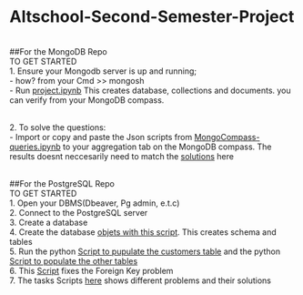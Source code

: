 # Altschool-Second-Semester-Project

<br>##For the MongoDB Repo
<br>TO GET STARTED
<br>1. Ensure your Mongodb server is up and running; 
 <br>   - how? from your Cmd >> mongosh
<br>- Run [project.ipynb](https://github.com/praeyz/Altschool-Second-Semester-Project/blob/main/MongoDB/Ecommerce_MongoDB/project.ipynb) This creates database, collections and documents. you can verify from your MongoDB compass.

<br>2. To solve the questions: 
<br> - Import or copy and paste the Json scripts from [MongoCompass-queries.ipynb](https://github.com/praeyz/Altschool-Second-Semester-Project/blob/main/MongoDB/Ecommerce_MongoDB/task%202-%20Analytic%20queries/MongoCompass-queries.ipynb) to your aggregation tab on the MongoDB compass. The results doesnt neccesarily need to match the [solutions](https://github.com/praeyz/Altschool-Second-Semester-Project/tree/main/MongoDB/Ecommerce_MongoDB/task%202-%20Analytic%20queries/Solutions) here


<br>##For the PostgreSQL Repo
<br>TO GET STARTED
<br>1. Open your DBMS(Dbeaver, Pg admin, e.t.c)
<br>2. Connect to the PostgreSQL server 
<br>3. Create a database
<br>4. Create the database [objets with this script](https://github.com/praeyz/Altschool-Second-Semester-Project/blob/main/PostgreSQL/Ecommerce/Scripts/create%20databse%20object.sql). This creates schema and tables 
<br>5. Run the python [Script to pupulate the customers table](https://github.com/praeyz/Altschool-Second-Semester-Project/blob/main/PostgreSQL/Populating%20database/populate_customers_table.py) and the python [Script to populate the other tables](https://github.com/praeyz/Altschool-Second-Semester-Project/blob/main/PostgreSQL/Populating%20database/Populate_multiple_table.py)
<br>6. This [Script](https://github.com/praeyz/Altschool-Second-Semester-Project/blob/main/PostgreSQL/Ecommerce/Scripts/query.sql) fixes the Foreign Key problem
<br>7. The tasks Scripts [here](https://github.com/praeyz/Altschool-Second-Semester-Project/tree/main/PostgreSQL/Ecommerce/Scripts) shows different problems and their solutions
